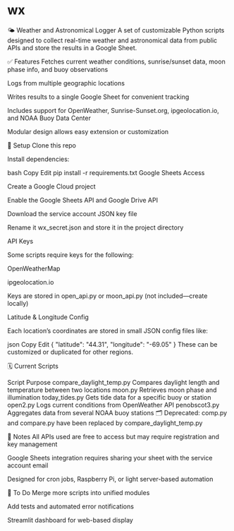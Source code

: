 # wx
🌤️ Weather and Astronomical Logger
A set of customizable Python scripts designed to collect real-time weather and astronomical data from public APIs and store the results in a Google Sheet.

✅ Features
Fetches current weather conditions, sunrise/sunset data, moon phase info, and buoy observations

Logs from multiple geographic locations

Writes results to a single Google Sheet for convenient tracking

Includes support for OpenWeather, Sunrise-Sunset.org, ipgeolocation.io, and NOAA Buoy Data Center

Modular design allows easy extension or customization

🔧 Setup
Clone this repo

Install dependencies:

bash
Copy
Edit
pip install -r requirements.txt
Google Sheets Access

Create a Google Cloud project

Enable the Google Sheets API and Google Drive API

Download the service account JSON key file

Rename it wx_secret.json and store it in the project directory

API Keys

Some scripts require keys for the following:

OpenWeatherMap

ipgeolocation.io

Keys are stored in open_api.py or moon_api.py (not included—create locally)

Latitude & Longitude Config

Each location’s coordinates are stored in small JSON config files like:

json
Copy
Edit
{
  "latitude": "44.31",
  "longitude": "-69.05"
}
These can be customized or duplicated for other regions.

🗓️ Current Scripts

Script	Purpose
compare_daylight_temp.py	Compares daylight length and temperature between two locations
moon.py	Retrieves moon phase and illumination
today_tides.py	Gets tide data for a specific buoy or station
open2.py	Logs current conditions from OpenWeather API
penobscot3.py	Aggregates data from several NOAA buoy stations
🗂️ Deprecated: comp.py and compare.py have been replaced by compare_daylight_temp.py

📌 Notes
All APIs used are free to access but may require registration and key management

Google Sheets integration requires sharing your sheet with the service account email

Designed for cron jobs, Raspberry Pi, or light server-based automation

🧼 To Do
Merge more scripts into unified modules

Add tests and automated error notifications

Streamlit dashboard for web-based display